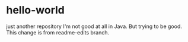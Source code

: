 # hello-world
just another repository
I'm not good at all in Java. But trying to be good.
This change is from readme-edits branch.
